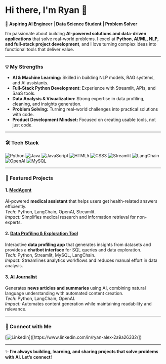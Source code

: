 # Hi there, I'm Ryan 👋

🚀 **Aspiring AI Engineer | Data Science Student | Problem Solver**

I’m passionate about building **AI-powered solutions and data-driven applications** that solve real-world problems. I excel at **Python, AI/ML, NLP, and full-stack project development**, and I love turning complex ideas into functional tools that deliver value.  

---

### 💡 **My Strengths**
- **AI & Machine Learning:** Skilled in building NLP models, RAG systems, and AI assistants.  
- **Full-Stack Python Development:** Experience with Streamlit, APIs, and SaaS tools.  
- **Data Analysis & Visualization:** Strong expertise in data profiling, cleaning, and insights generation.  
- **Problem Solving:** Turning real-world challenges into practical solutions with code.  
- **Product Development Mindset:** Focused on creating usable tools, not just code.  

---

### 🛠 **Tech Stack**
![Python](https://img.shields.io/badge/Python-3776AB?style=for-the-badge&logo=python&logoColor=white)
![Java](https://img.shields.io/badge/Java-007396?style=for-the-badge&logo=java&logoColor=white)
![JavaScript](https://img.shields.io/badge/JavaScript-F7DF1E?style=for-the-badge&logo=javascript&logoColor=black)
![HTML5](https://img.shields.io/badge/HTML5-E34F26?style=for-the-badge&logo=html5&logoColor=white)
![CSS3](https://img.shields.io/badge/CSS3-1572B6?style=for-the-badge&logo=css3&logoColor=white)
![Streamlit](https://img.shields.io/badge/Streamlit-FF4B4B?style=for-the-badge&logo=streamlit&logoColor=white)
![LangChain](https://img.shields.io/badge/LangChain-0A192F?style=for-the-badge)
![OpenAI](https://img.shields.io/badge/OpenAI-412991?style=for-the-badge&logo=openai&logoColor=white)
![MySQL](https://img.shields.io/badge/MySQL-005C84?style=for-the-badge&logo=mysql&logoColor=white)

---

### 📌 **Featured Projects**

#### 1. [MedAgent](https://github.com/Ryan-alex5/RAG-MedAgent)
AI-powered **medical assistant** that helps users get health-related answers efficiently.  
*Tech:* Python, LangChain, OpenAI, Streamlit.  
*Impact:* Simplifies medical research and information retrieval for non-experts.

#### 2. [Data Profiling & Exploration Tool](https://github.com/Ryan-alex5/Data-Profiling-Project)
Interactive **data profiling app** that generates insights from datasets and provides a **chatbot interface** for SQL queries and data exploration.  
*Tech:* Python, Streamlit, MySQL, LangChain.  
*Impact:* Streamlines analytics workflows and reduces manual effort in data analysis.

#### 3. [AI Journalist](https://github.com/Ryan-alex5/AI-Journalist)
Generates **news articles and summaries** using AI, combining natural language understanding with automated content creation.  
*Tech:* Python, LangChain, OpenAI.  
*Impact:* Automates content generation while maintaining readability and relevance.

---

### 🔗 Connect with Me
[![LinkedIn]([https://img.shields.io/badge/LinkedIn-0077B5?style=for-the-badge&logo=linkedin&logoColor=white](https://www.linkedin.com/in/ryan-alex-2a9a26332/))]([https://www.linkedin.com/in/ryan-alex-2a9a26332/])


---

✨ **I’m always building, learning, and sharing projects that solve problems with AI. Let’s connect!**
